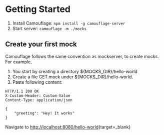 # Getting Started

1. Install Camouflage: `npm install -g camouflage-server`
2. Start server: `camouflage -m ./mocks`

## Create your first mock

Camouflage follows the same convention as mockserver, to create mocks. For example,

1. You start by creating a directory ${MOCKS_DIR}/hello-world
2. Create a file GET.mock under ${MOCKS_DIR}/hello-world.
3. Paste following content:

```
HTTP/1.1 200 OK
X-Custom-Header: Custom-Value
Content-Type: application/json

{
    "greeting": "Hey! It works"
}
```

Navigate to [http://localhost:8080/hello-world](http://localhost:8080/hello-world){target=\_blank}

